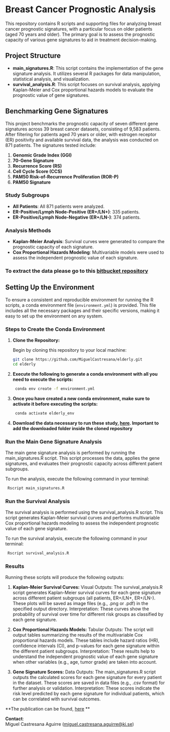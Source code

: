 # Breast Cancer Prognostic Analysis

This repository contains R scripts and supporting files for analyzing breast cancer prognostic signatures, with a particular focus on older patients (aged 70 years and older). The primary goal is to assess the prognostic capacity of various gene signatures to aid in treatment decision-making.

## Project Structure

- **main_signatures.R**: This script contains the implementation of the gene signature analysis. It utilizes several R packages for data manipulation, statistical analysis, and visualization.
- **survival_analysis.R**: This script focuses on survival analysis, applying Kaplan-Meier and Cox proportional hazards models to evaluate the prognostic value of gene signatures.

## Benchmarking Gene Signatures

This project benchmarks the prognostic capacity of seven different gene signatures across 39 breast cancer datasets, consisting of 9,583 patients. After filtering for patients aged 70 years or older, with estrogen receptor (ER) positivity and available survival data, the analysis was conducted on 871 patients. The signatures tested include:

1. **Genomic Grade Index (GGI)**
2. **70-Gene Signature**
3. **Recurrence Score (RS)**
4. **Cell Cycle Score (CCS)**
5. **PAM50 Risk-of-Recurrence Proliferation (ROR-P)**
6. **PAM50 Signature**

### Study Subgroups
- **All Patients**: All 871 patients were analyzed.
- **ER-Positive/Lymph Node-Positive (ER+/LN+)**: 335 patients.
- **ER-Positive/Lymph Node-Negative (ER+/LN-)**: 374 patients.

### Analysis Methods
- **Kaplan-Meier Analysis**: Survival curves were generated to compare the prognostic capacity of each signature.
- **Cox Proportional Hazards Modeling**: Multivariable models were used to assess the independent prognostic value of each signature.


### To extract the data please go to this [bitbucket repository](https://bitbucket.org/tobingroup/elderly/src/master/)

## Setting Up the Environment

To ensure a consistent and reproducible environment for running the R scripts, a conda environment file (`environment.yml`) is provided. This file includes all the necessary packages and their specific versions, making it easy to set up the environment on any system.

### Steps to Create the Conda Environment

1. **Clone the Repository:**

   Begin by cloning this repository to your local machine:

   ```bash
   git clone https://github.com/MiguelCastresana/elderly.git
   cd elderly
    ```
2. **Execute the following to generate a conda environment with all you need to execute the scripts:**
   ```bash
    conda env create -f environment.yml
    ```
3. **Once you have created a new conda environment, make sure to activate it before executing the scripts:**
   ```bash
    conda activate elderly_env
    ```
4. **Download the data necessary to run these study, [here](https://drive.google.com/drive/folders/1KkRhLCEQdkR4TjqPWwB2A9-akbrVgyrF?usp=sharing). Important to add the downloaded folder inside the cloned repository**

### Run the Main Gene Signature Analysis

The main gene signature analysis is performed by running the main_signatures.R script. This script processes the data, applies the gene signatures, and evaluates their prognostic capacity across different patient subgroups.

To run the analysis, execute the following command in your terminal:
   ```bash
    Rscript main_signatures.R
   ```
### Run the Survival Analysis

The survival analysis is performed using the survival_analysis.R script. This script generates Kaplan-Meier survival curves and performs multivariable Cox proportional hazards modeling to assess the independent prognostic value of each gene signature.

To run the survival analysis, execute the following command in your terminal:

   ```bash
    Rscript survival_analysis.R
   ```

### Results

Running these scripts will produce the following outputs:

1. **Kaplan-Meier Survival Curves:**
Visual Outputs: The survival_analysis.R script generates Kaplan-Meier survival curves for each gene signature across different patient subgroups (all patients, ER+/LN+, ER+/LN-). These plots will be saved as image files (e.g., .png or .pdf) in the specified output directory.
Interpretation: These curves show the probability of survival over time for different risk groups as classified by each gene signature.

2. **Cox Proportional Hazards Models:**
Tabular Outputs: The script will output tables summarizing the results of the multivariable Cox proportional hazards models. These tables include hazard ratios (HR), confidence intervals (CI), and p-values for each gene signature within the different patient subgroups.
Interpretation: These results help to understand the independent prognostic value of each gene signature when other variables (e.g., age, tumor grade) are taken into account.

3. **Gene Signature Scores:**
Data Outputs: The main_signatures.R script outputs the calculated scores for each gene signature for every patient in the dataset. These scores are saved in data files (e.g., .csv format) for further analysis or validation.
Interpretation: These scores indicate the risk level predicted by each gene signature for individual patients, which can be correlated with survival outcomes.


**The publication can be found, [here](https://breast-cancer-research.biomedcentral.com/articles/10.1186/s13058-024-01797-7) **


**Contact**:  
Miguel Castresana Aguirre ([miguel.castresana.aguirre@ki.se](mailto:miguel.castresana.aguirre@ki.se))
